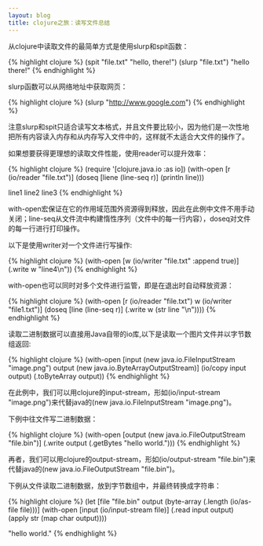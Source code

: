 ```yaml
---
layout: blog
title: clojure之旅：读写文件总结
---
```


从clojure中读取文件的最简单方式是使用slurp和spit函数：

{% highlight clojure %}
(spit "file.txt" "hello, there!")
(slurp "file.txt")
"hello there!"
{% endhighlight %}

slurp函数可以从网络地址中获取网页：

{% highlight clojure %}
(slurp "http://www.google.com")
{% endhighlight %}

注意slurp和spit只适合读写文本格式，并且文件要比较小，因为他们是一次性地把所有内容读入内存和从内存写入文件中的，这样就不太适合大文件的操作了。

如果想要获得更理想的读取文件性能，使用reader可以提升效率：

{% highlight clojure %}
(require '[clojure.java.io :as io])
(with-open [r (io/reader "file.txt")]
 (doseq [liene (line-seq r)]
   (println line)))

line1
line2
line3
{% endhighlight %}
 
with-open宏保证在它的作用域范围外资源得到释放，因此在此例中文件不用手动关闭；line-seq从文件流中构建惰性序列（文件中的每一行内容），doseq对文件的每一行进行打印操作。

以下是使用writer对一个文件进行写操作:

{% highlight clojure %}
(with-open [w (io/writer "file.txt" :append true)]
 (.write w "line4\n"))
{% endhighlight %}

with-open也可以同时对多个文件进行监管，即是在退出时自动释放资源：

{% highlight clojure %}
(with-open [r (io/reader "file.txt")
            w (io/writer "file1.txt")]
  (doseq [line (line-seq r)]
    (.write w (str line "\n"))))
{% endhighlight %}

读取二进制数据可以直接用Java自带的io库,以下是读取一个图片文件并以字节数组返回:

{% highlight clojure %}
(with-open [input (new java.io.FileInputStream "image.png")
            output (new java.io.ByteArrayOutputStream)]
    (io/copy input output)
    (.toByteArray output))
{% endhighlight %}

在此例中，我们可以用clojure的input-stream，形如(io/input-stream "image.png")来代替java的(new java.io.FileInputStream "image.png")。

下例中往文件写二进制数据：

{% highlight clojure %}
(with-open [output (new java.io.FileOutputStream "file.bin")]
   (.write output (.getBytes "hello world.")))
{% endhighlight %}

再者，我们可以用clojure的output-stream，形如(io/output-stream "file.bin")来代替java的(new java.io.FileOutputStream "file.bin")。


下例从文件读取二进制数据，放到字节数组中，并最终转换成字符串：

{% highlight clojure %}
(let [file "file.bin"
      output (byte-array (.length (io/as-file file)))]
  (with-open [input (io/input-stream file)]
    (.read input output)
    (apply str (map char output))))

"hello world."
{% endhighlight %}

